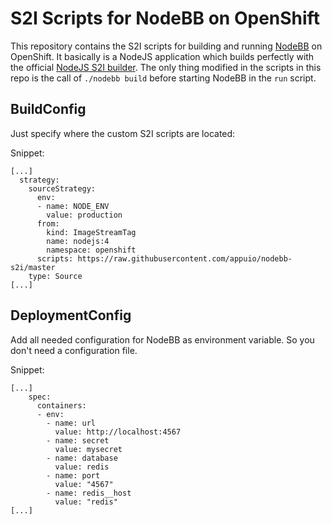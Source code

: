 # S2I Scripts for NodeBB on OpenShift

This repository contains the S2I scripts for building and running
[NodeBB](https://github.com/NodeBB/NodeBB) on OpenShift. It basically is a
NodeJS application which builds perfectly with the official
[NodeJS S2I builder](https://github.com/NodeBB/NodeBB). The only thing
modified in the scripts in this repo is the call of `./nodebb build` before
starting NodeBB in the `run` script.

## BuildConfig

Just specify where the custom S2I scripts are located:

Snippet:

```
[...]
  strategy:
    sourceStrategy:
      env:
      - name: NODE_ENV
        value: production
      from:
        kind: ImageStreamTag
        name: nodejs:4
        namespace: openshift
      scripts: https://raw.githubusercontent.com/appuio/nodebb-s2i/master
    type: Source
[...]
```

## DeploymentConfig

Add all needed configuration for NodeBB as environment variable. So you don't
need a configuration file.

Snippet:

```
[...]
    spec:
      containers:
      - env:
        - name: url
          value: http://localhost:4567
        - name: secret
          value: mysecret
        - name: database
          value: redis
        - name: port
          value: "4567"
        - name: redis__host
          value: "redis"
[...]
```

